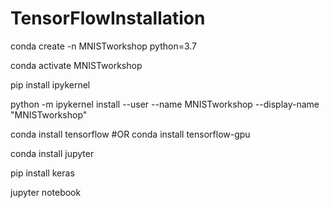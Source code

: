 # TensorFlowInstallation

conda create -n MNISTworkshop python=3.7
	
conda activate MNISTworkshop

pip install ipykernel

python -m ipykernel install --user --name MNISTworkshop --display-name "MNISTworkshop"


conda install tensorflow
#OR
conda install tensorflow-gpu

conda install jupyter

pip install keras
	
jupyter notebook
